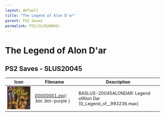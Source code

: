 ```yaml
---
layout: default
title: "The Legend of Alon D'ar"
parent: PS2 Saves
permalink: PS2/SLUS20045/
---
```

# The Legend of Alon D'ar

## PS2 Saves - SLUS20045

| Icon | Filename | Description |
|------|----------|-------------|
| ![The Legend of Alon D'ar](icon0.png) | [00000001.zip](00000001.zip){: .btn .btn-purple } | BASLUS-20045ALONDAR: Legend ofAlon Dar  (0_Legend_of__993236.max) |
